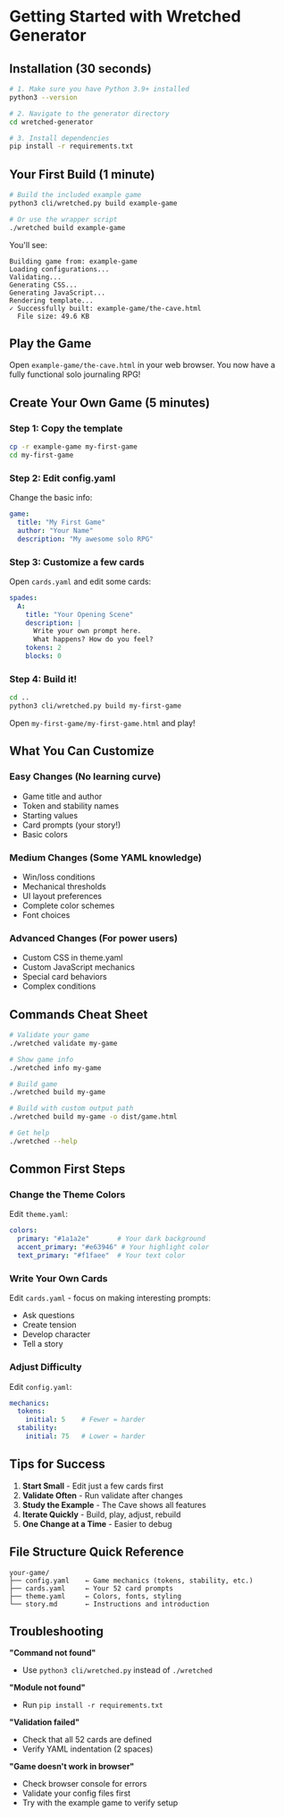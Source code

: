 # Getting Started with Wretched Generator

## Installation (30 seconds)

```bash
# 1. Make sure you have Python 3.9+ installed
python3 --version

# 2. Navigate to the generator directory
cd wretched-generator

# 3. Install dependencies
pip install -r requirements.txt
```

## Your First Build (1 minute)

```bash
# Build the included example game
python3 cli/wretched.py build example-game

# Or use the wrapper script
./wretched build example-game
```

You'll see:
```
Building game from: example-game
Loading configurations...
Validating...
Generating CSS...
Generating JavaScript...
Rendering template...
✓ Successfully built: example-game/the-cave.html
  File size: 49.6 KB
```

## Play the Game

Open `example-game/the-cave.html` in your web browser. You now have a fully functional solo journaling RPG!

## Create Your Own Game (5 minutes)

### Step 1: Copy the template
```bash
cp -r example-game my-first-game
cd my-first-game
```

### Step 2: Edit config.yaml
Change the basic info:
```yaml
game:
  title: "My First Game"
  author: "Your Name"
  description: "My awesome solo RPG"
```

### Step 3: Customize a few cards
Open `cards.yaml` and edit some cards:
```yaml
spades:
  A:
    title: "Your Opening Scene"
    description: |
      Write your own prompt here.
      What happens? How do you feel?
    tokens: 2
    blocks: 0
```

### Step 4: Build it!
```bash
cd ..
python3 cli/wretched.py build my-first-game
```

Open `my-first-game/my-first-game.html` and play!

## What You Can Customize

### Easy Changes (No learning curve)
- Game title and author
- Token and stability names
- Starting values
- Card prompts (your story!)
- Basic colors

### Medium Changes (Some YAML knowledge)
- Win/loss conditions
- Mechanical thresholds
- UI layout preferences
- Complete color schemes
- Font choices

### Advanced Changes (For power users)
- Custom CSS in theme.yaml
- Custom JavaScript mechanics
- Special card behaviors
- Complex conditions

## Commands Cheat Sheet

```bash
# Validate your game
./wretched validate my-game

# Show game info
./wretched info my-game

# Build game
./wretched build my-game

# Build with custom output path
./wretched build my-game -o dist/game.html

# Get help
./wretched --help
```

## Common First Steps

### Change the Theme Colors
Edit `theme.yaml`:
```yaml
colors:
  primary: "#1a1a2e"       # Your dark background
  accent_primary: "#e63946" # Your highlight color
  text_primary: "#f1faee"  # Your text color
```

### Write Your Own Cards
Edit `cards.yaml` - focus on making interesting prompts:
- Ask questions
- Create tension
- Develop character
- Tell a story

### Adjust Difficulty
Edit `config.yaml`:
```yaml
mechanics:
  tokens:
    initial: 5    # Fewer = harder
  stability:
    initial: 75   # Lower = harder
```

## Tips for Success

1. **Start Small** - Edit just a few cards first
2. **Validate Often** - Run validate after changes
3. **Study the Example** - The Cave shows all features
4. **Iterate Quickly** - Build, play, adjust, rebuild
5. **One Change at a Time** - Easier to debug

## File Structure Quick Reference

```
your-game/
├── config.yaml    ← Game mechanics (tokens, stability, etc.)
├── cards.yaml     ← Your 52 card prompts
├── theme.yaml     ← Colors, fonts, styling
└── story.md       ← Instructions and introduction
```

## Troubleshooting

**"Command not found"**
- Use `python3 cli/wretched.py` instead of `./wretched`

**"Module not found"**
- Run `pip install -r requirements.txt`

**"Validation failed"**
- Check that all 52 cards are defined
- Verify YAML indentation (2 spaces)

**"Game doesn't work in browser"**
- Check browser console for errors
- Validate your config files first
- Try with the example game to verify setup

